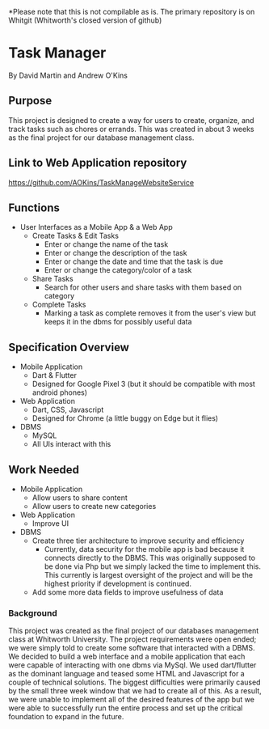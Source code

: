 *Please note that this is not compilable as is. The primary repository is on Whitgit (Whitworth's closed version of github)
# Task Manager

By David Martin and Andrew O'Kins

## Purpose

This project is designed to create a way for users to create, organize, and track tasks such as chores or errands. This was created in about 3 weeks as the final project for our database management class.

## Link to Web Application repository

https://github.com/AOKins/TaskManageWebsiteService

## Functions

- User Interfaces as a Mobile App & a Web App
  - Create Tasks & Edit Tasks
    - Enter or change the name of the task
    - Enter or change the description of the task
    - Enter or change the date and time that the task is due
    - Enter or change the category/color of a task
  - Share Tasks
    - Search for other users and share tasks with them based on category
  - Complete Tasks
    - Marking a task as complete removes it from the user's view but keeps it in the dbms for possibly useful data

## Specification Overview

- Mobile Application
  - Dart & Flutter
  - Designed for Google Pixel 3 (but it should be compatible with most android phones)
- Web Application
  - Dart, CSS, Javascript
  - Designed for Chrome (a little buggy on Edge but it flies)
- DBMS
  - MySQL
  - All UIs interact with this

## Work Needed

- Mobile Application
  - Allow users to share content
  - Allow users to create new categories
- Web Application
  - Improve UI
- DBMS
  - Create three tier architecture to improve security and efficiency
    - Currently, data security for the mobile app is bad because it connects directly to the DBMS. This was originally supposed to be done via Php but we simply lacked the time to implement this. This currently is largest oversight of the project and will be the highest priority if development is continued.
  - Add some more data fields to improve usefulness of data

### Background

This project was created as the final project of our databases management class at Whitworth University. The project requirements were open ended; we were simply told to create some software that interacted with a DBMS. We decided to build a web interface and a mobile application that each were capable of interacting with one dbms via MySql. We used dart/flutter as the dominant language and teased some HTML and Javascript for a couple of technical solutions. The biggest difficulties were primarily caused by the small three week window that we had to create all of this. As a result, we were unable to implement all of the desired features of the app but we were able to successfully run the entire process and set up the critical foundation to expand in the future.
